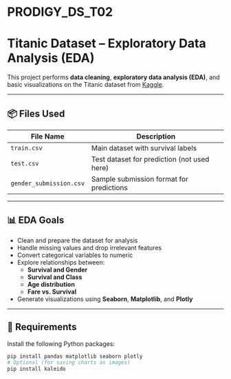 # PRODIGY_DS_T02
# Titanic Dataset – Exploratory Data Analysis (EDA)

This project performs **data cleaning**, **exploratory data analysis (EDA)**, and basic visualizations on the Titanic dataset from [Kaggle](https://www.kaggle.com/competitions/titanic).

---

## 📦 Files Used

| File Name             | Description                                |
|-----------------------|--------------------------------------------|
| `train.csv`           | Main dataset with survival labels          |
| `test.csv`            | Test dataset for prediction (not used here)|
| `gender_submission.csv` | Sample submission format for predictions |

---

## 📊 EDA Goals

- Clean and prepare the dataset for analysis
- Handle missing values and drop irrelevant features
- Convert categorical variables to numeric
- Explore relationships between:
  - **Survival and Gender**
  - **Survival and Class**
  - **Age distribution**
  - **Fare vs. Survival**
- Generate visualizations using **Seaborn**, **Matplotlib**, and **Plotly**

---

## 🔧 Requirements

Install the following Python packages:

```bash
pip install pandas matplotlib seaborn plotly
# Optional (for saving charts as images)
pip install kaleido
